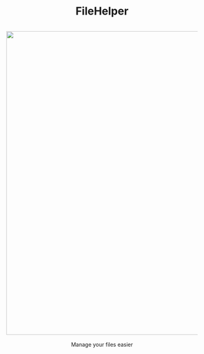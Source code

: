 <div align="center"><b><h1>FileHelper</h1></b></br><img src="https://upload.cc/i1/2022/11/28/80nMJW.png" width="800"/></br></br>Manage your files easier</div>

## 
